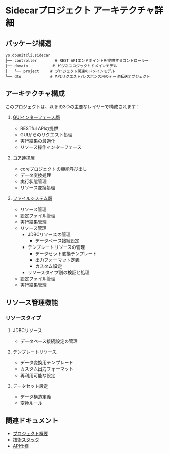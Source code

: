# Sidecarプロジェクト アーキテクチャ詳細

## パッケージ構造

```
yo.dbunitcli.sidecar
├── controller        # REST APIエンドポイントを提供するコントローラー
├── domain           # ビジネスロジックとドメインモデル
│   └── project     # プロジェクト関連のドメインモデル
└── dto             # APIリクエスト/レスポンス用のデータ転送オブジェクト
```

## アーキテクチャ構成

このプロジェクトは、以下の3つの主要なレイヤーで構成されます：

1. [GUIインターフェース層](./02-gui-backend.md)
   - RESTful APIの提供
   - GUIからのリクエスト処理
   - 実行結果の最適化
   - リソース操作インターフェース

2. [コア連携層](./04-core-bridge.md)
   - coreプロジェクトの機能呼び出し
   - データ変換処理
   - 実行状態管理
   - リソース変換処理

3. [ファイルシステム層](./03-middleware.md)
   - リソース管理
   - 設定ファイル管理
   - 実行結果管理
   - リソース管理
     - JDBCリソースの管理
       - データベース接続設定
     - テンプレートリソースの管理
       - データセット変換テンプレート
       - 出力フォーマット定義
       - カスタム設定
     - リソースタイプ別の検証と処理
   - 設定ファイル管理
   - 実行結果管理

## リソース管理機能

### リソースタイプ
1. JDBCリソース
   - データベース接続設定の管理

2. テンプレートリソース
   - データ変換用テンプレート
   - カスタム出力フォーマット
   - 再利用可能な設定

3. データセット設定
   - データ構造定義
   - 変換ルール

## 関連ドキュメント
- [プロジェクト概要](../project/01-overview.md)
- [技術スタック](../project/02-tech-stack.md)
- [API仕様](../api/01-overview.md)